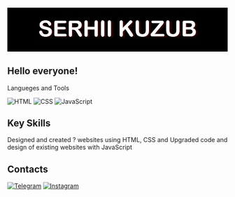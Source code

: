 [![Header](https://github.com/SnarlSkv/snarlskv/blob/main/assets/serhiikuzub.png)](https://github.com/SnarlSkv)

## Hello everyone! 

Langueges and Tools

![HTML](https://img.shields.io/badge/-HTML-090909?style=for-the-badge&logo=html)
![CSS](https://img.shields.io/badge/-CSS-090909?style=for-the-badge&logo=css)
![JavaScript](https://img.shields.io/badge/-JavaScript-090909?style=for-the-badge&logo=JavaScript)

## Key Skills
Designed and created ? websites using HTML, CSS and
Upgraded code and design of existing websites with JavaScript

## Contacts
[![Telegram](https://img.shields.io/badge/-Telegram-090909?style=for-the-badge&logo=telegram&logoColor=27A0D9)](https://t.me)
[![Instagram](https://img.shields.io/badge/-Instagram-090909?style=for-the-badge&logo=instagram&logoColor=84068E)](https://www.instagram.com)
